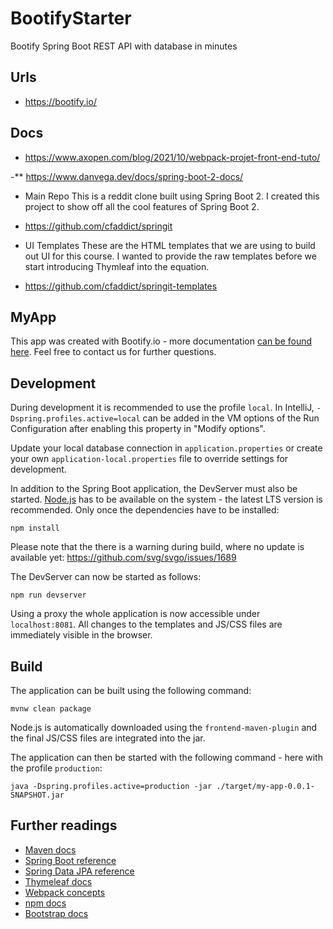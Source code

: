 # BootifyStarter
Bootify   Spring Boot REST API with database in minutes

## Urls
- https://bootify.io/

##  Docs
- https://www.axopen.com/blog/2021/10/webpack-projet-front-end-tuto/

-**  https://www.danvega.dev/docs/spring-boot-2-docs/

- Main Repo This is a reddit clone built using Spring Boot 2. I created this project to show off all the cool features of Spring Boot 2.
- https://github.com/cfaddict/springit

- UI Templates
These are the HTML templates that we are using to build out UI for this course. I wanted to provide the raw templates before we start introducing Thymleaf into the equation.

- https://github.com/cfaddict/springit-templates

## MyApp

This app was created with Bootify.io - more documentation [can be found here](https://bootify.io/docs/). Feel free to contact us for further questions.

## Development

During development it is recommended to use the profile `local`. In IntelliJ, `-Dspring.profiles.active=local` can be added in the VM options of the Run Configuration after enabling this property in "Modify options".

Update your local database connection in `application.properties` or create your own `application-local.properties` file to override settings for development.

In addition to the Spring Boot application, the DevServer must also be started. [Node.js](https://nodejs.org/) has to be available on the system - the latest LTS version is recommended. Only once the dependencies have to be installed:

```
npm install
```

Please note that the there is a warning during build, where no update is available yet: https://github.com/svg/svgo/issues/1689

The DevServer can now be started as follows:

```
npm run devserver
```

Using a proxy the whole application is now accessible under `localhost:8081`. All changes to the templates and JS/CSS files are immediately visible in the browser.

## Build

The application can be built using the following command:

```
mvnw clean package
```

Node.js is automatically downloaded using the `frontend-maven-plugin` and the final JS/CSS files are integrated into the jar.

The application can then be started with the following command - here with the profile `production`:

```
java -Dspring.profiles.active=production -jar ./target/my-app-0.0.1-SNAPSHOT.jar
```

## Further readings

* [Maven docs](https://maven.apache.org/guides/index.html)  
* [Spring Boot reference](https://docs.spring.io/spring-boot/docs/current/reference/htmlsingle/)  
* [Spring Data JPA reference](https://docs.spring.io/spring-data/jpa/docs/current/reference/html/)  
* [Thymeleaf docs](https://www.thymeleaf.org/documentation.html)  
* [Webpack concepts](https://webpack.js.org/concepts/)  
* [npm docs](https://docs.npmjs.com/)  
* [Bootstrap docs](https://getbootstrap.com/docs/5.2/getting-started/introduction/)  

